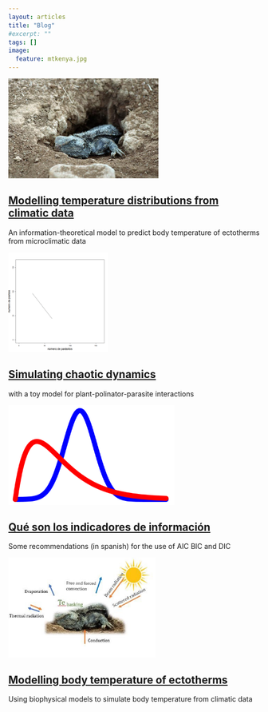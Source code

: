 ```yaml
---
layout: articles
title: "Blog"
#excerpt: ""
tags: []
image:
  feature: mtkenya.jpg
---
```

<div class="titles">

<div class="tile">
  <img src="/images/posts/lizard.jpg" height="200px"/>
  <h2 class="post-title"><a href="https://www.amnat.org/an/newpapers/MayRubalcaba.html"> Modelling temperature distributions from climatic data </a></h2>
  <p class="post-excerpt"> An information-theoretical model to predict body temperature of ectotherms from microclimatic data </p>
</div><!-- /.tile -->

<div class="tile">
  <img src="/images/posts/attractor.gif" height="200px"/>
  <h2 class="post-title"><a href="{{site.baseurl}}posts/"> Simulating chaotic dynamics </a></h2>
  <p class="post-excerpt"> with a toy model for plant-polinator-parasite interactions </p>
</div><!-- /.tile -->

<div class="tile">
  <img src="/images/posts/Bayes_icon.svg" height="200px"/>
  <h2 class="post-title"><a href="{{site.baseurl}}posts/"> Qué son los indicadores de información </a></h2>
  <p class="post-excerpt">Some recommendations (in spanish) for the use of AIC BIC and DIC </p>
</div><!-- /.tile -->

<div class="tile">
  <img src="/images/posts/bodytemp.jpg" height="200px"/>
  <h2 class="post-title"><a href="{{site.baseurl}}posts/"> Modelling body temperature of ectotherms </a></h2>
  <p class="post-excerpt"> Using biophysical models to simulate body temperature from climatic data </p>
</div><!-- /.tile -->

